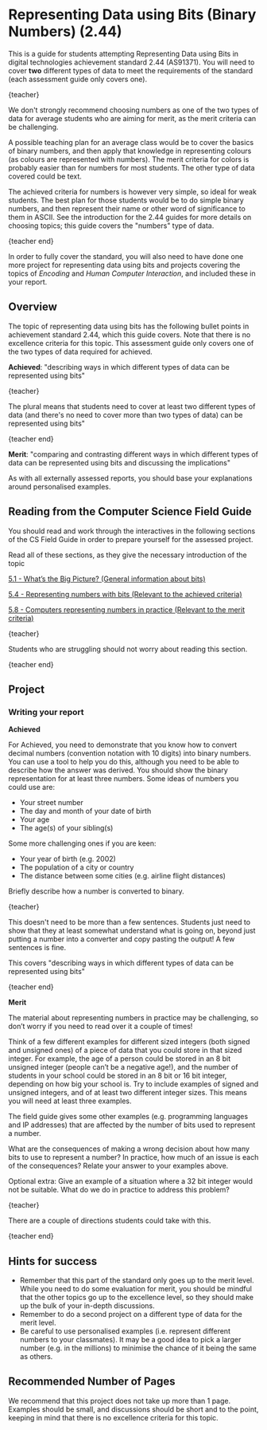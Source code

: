# Representing Data using Bits (Binary Numbers) (2.44)

This is a guide for students attempting Representing Data using Bits in digital technologies achievement standard 2.44 (AS91371). You will need to cover **two** different types of data to meet the requirements of the standard (each assessment guide only covers one).

{teacher}

We don't strongly recommend choosing numbers as one of the two types of data for average students who are aiming for merit, as the merit criteria can be challenging.

A possible teaching plan for an average class would be to cover the basics of binary numbers, and then apply that knowledge in representing colours (as colours are represented with numbers). The merit criteria for colors is probably easier than for numbers for most students. The other type of data covered could be text.

The achieved criteria for numbers is however very simple, so ideal for weak students. The best plan for those students would be to do simple  binary numbers, and then represent their name or other word of significance to them in ASCII. See the introduction for the 2.44 guides for more details on choosing topics; this guide covers the "numbers" type of data.

{teacher end}

In order to fully cover the standard, you will also need to have done one more project for representing data using bits and projects covering the topics of *Encoding* and *Human Computer Interaction*, and included these in your report.

## Overview

The topic of representing data using bits has the following bullet points in achievement standard 2.44, which this guide covers. Note that there is no excellence criteria for this topic. This assessment guide only covers one of the two types of data required for achieved.

**Achieved**: "describing ways in which different types of data can be represented using bits"

{teacher}

The plural means that students need to cover at least two different types of data (and there's no need to cover more than two types of data) can be represented using bits"

{teacher end}

**Merit**: "comparing and contrasting different ways in which different types of data can be represented using bits and discussing the implications"

As with all externally assessed reports, you should base your explanations around personalised examples.

## Reading from the Computer Science Field Guide

You should read and work through the interactives in the following sections of the CS Field Guide in order to prepare yourself for the assessed project.

Read all of these sections, as they give the necessary introduction of the topic

[5.1 - What’s the Big Picture? (General information about bits)](chapters/data-representation.html#whats-the-big-picture)

[5.4 - Representing numbers with bits (Relevant to the achieved criteria)](chapters/data-representation.html#representing-numbers-with-bits)

[5.8 - Computers representing numbers in practice (Relevant to the merit criteria)](chapters/data-representation.html#computers-representing-numbers-in-practice)

{teacher}

Students who are struggling should not worry about reading this section.

{teacher end}

## Project

### Writing your report

**Achieved**

For Achieved, you need to demonstrate that you know how to convert decimal numbers (convention notation with 10 digits) into binary numbers. You can use a tool to help you do this, although you need to be able to describe how the answer was derived. You should show the binary representation for at least three numbers. Some ideas of numbers you could use are:

- Your street number
- The day and month of your date of birth
- Your age
- The age(s) of your sibling(s)

Some more challenging ones if you are keen:

- Your year of birth (e.g. 2002)
- The population of a city or country
- The distance between some cities (e.g. airline flight distances)

Briefly describe how a number is converted to binary.

{teacher}

This doesn't need to be more than a few sentences. Students just need to show that they at least somewhat understand what is going on, beyond just putting a number into a converter and copy pasting the output! A few sentences is fine.

This covers "describing ways in which different types of data can be represented using bits"

{teacher end}

**Merit**

The material about representing numbers in practice may be challenging, so don’t worry if you need to read over it a couple of times!

Think of a few different examples for different sized integers (both signed and unsigned ones) of a piece of data that you could store in that sized integer. For example, the age of a person could be stored in an 8 bit unsigned integer (people can’t be a negative age!), and the number of students in your school could be stored in an 8 bit or 16 bit integer, depending on how big your school is. Try to include examples of signed and unsigned integers, and of at least two different integer sizes. This means you will need at least three examples.

The field guide gives some other examples (e.g. programming languages and IP addresses) that are affected by the number of bits used to represent a number.

What are the consequences of making a wrong decision about how many bits to use to represent a number? In practice, how much of an issue is each of the consequences? Relate your answer to your examples above.

Optional extra: Give an example of a situation where a 32 bit integer would not be suitable. What do we do in practice to address this problem?

{teacher}

There are a couple of directions students could take with this.

{teacher end}

## Hints for success

- Remember that this part of the standard only goes up to the merit level. While you need to do some evaluation for merit, you should be mindful that the other topics go up to the excellence level, so they should make up the bulk of your in-depth discussions.
- Remember to do a second project on a different type of data for the merit level.
- Be careful to use personalised examples (i.e. represent different numbers to your classmates). It may be a good idea to pick a larger number (e.g. in the millions) to minimise the chance of it being the same as others.

## Recommended Number of Pages

We recommend that this project does not take up more than 1 page. Examples should be small, and discussions should be short and to the point, keeping in mind that there is no excellence criteria for this topic.
